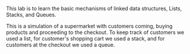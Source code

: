 This lab is to learn the basic mechanisms of linked data structures, Lists, Stacks, and Queues.

This is a simulation of a supermarket with customers coming, buying products and proceeding to the checkout. To keep track of customers we used a list, for customer's shopping cart we used a stack, and for customers at the checkout we used a queue.
